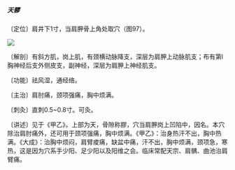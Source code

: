 ##### 天髎

〔定位〕肩井下1寸，当肩胛骨上角处取穴（图97）。

![](./img/图97.jpg)

〔解剖〕有斜方肌，岗上肌，有颈横动脉降支，深层为肩胛上动脉肌支；布有第l胸神经后支外侧皮支，副神经，深层为肩胛上神经肌支。

〔功能〕祛风湿，通经络。

〔主治〕肩肘痛，颈项强痛，胸中烦满。

〔刺灸〕直刺0.5~0.8寸。可灸。

〔讲述〕见于《甲乙》。上部为天，骨隙称膠，穴当肩胛岗上凹陷中，因名。本穴除治肩肘痛外，还可用于颈项强痛，胸中烦满。《甲乙》：治身热汗不出，胸中热满。《大成》：治胸中烦闷，肩臂痠痛，缺盆中痛，汗不出，胸中烦满，颈项急，寒热，这是因为穴系手少阳、足少阳以及阳维之会。临床常配天宗、肩髃、曲池治肩臂痛。
